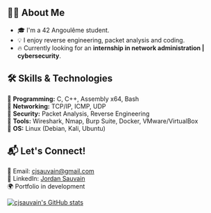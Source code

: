 ## 👨‍💻 About Me
- 🎓 I'm a 42 Angoulême student.   
- 💡 I enjoy reverse engineering, packet analysis and coding.  
- 🔥 Currently looking for an **internship in network administration | cybersecurity**.
  
## 🛠️ Skills & Technologies
🔹 **Programming:** C, C++, Assembly x64, Bash  
🔹 **Networking:** TCP/IP, ICMP, UDP  
🔹 **Security:** Packet Analysis, Reverse Engineering  
🔹 **Tools:** Wireshark, Nmap, Burp Suite, Docker, VMware/VirtualBox  
🔹 **OS:** Linux (Debian, Kali, Ubuntu)

## 📬 Let's Connect!  
📧 Email: cjsauvain@gmail.com  
🔗 LinkedIn: [Jordan Sauvain](https://www.linkedin.com/in/jordan-sauvain-5b0560171/)  
🌍 Portfolio in development

[![cjsauvain's GitHub stats](https://github-readme-stats.vercel.app/api?username=cjsauvain)](https://github.com/anuraghazra/github-readme-stats)

